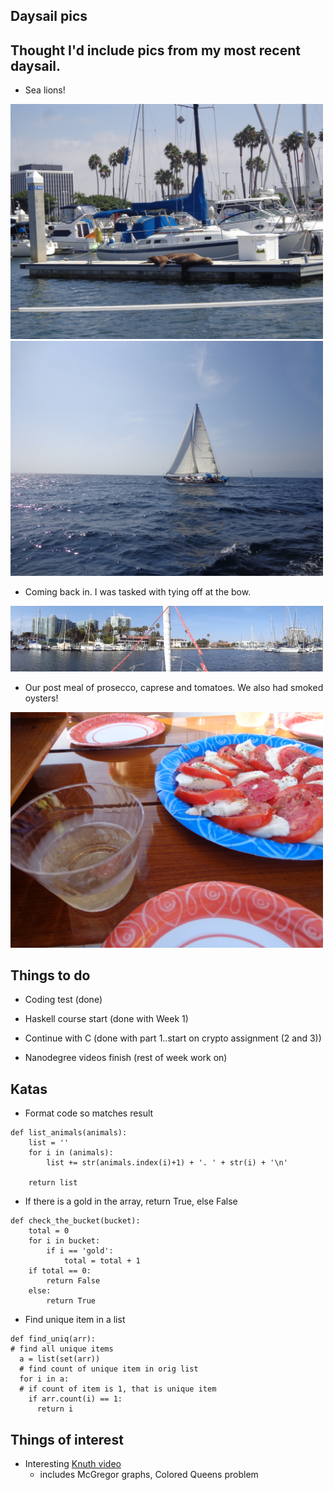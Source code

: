 ## Daysail pics

## Thought I'd include pics from my most recent daysail.

- Sea lions!

<img src="/images/wsa_small/wsa_001.png" width="500">

<img src="/images/wsa_small/wsa_002.png" width="500">

- Coming back in. I was tasked with tying off at the bow.

<img src="/images/wsa_small/wsa_003.png" width="500">

- Our post meal of prosecco, caprese and tomatoes. We also had smoked oysters!

<img src="/images/wsa_small/wsa_004.png" width="500">


## Things to do

- Coding test (done)

- Haskell course start (done with Week 1)

- Continue with C (done with part 1..start on crypto assignment (2 and 3))

- Nanodegree videos finish (rest of week work on)

## Katas

- Format code so matches result

```
def list_animals(animals):
    list = ''
    for i in (animals):
        list += str(animals.index(i)+1) + '. ' + str(i) + '\n'
    
    return list
```

- If there is a gold in the array, return True, else False

```
def check_the_bucket(bucket):
    total = 0
    for i in bucket:
        if i == 'gold':
            total = total + 1
    if total == 0:
        return False
    else:
        return True
```

- Find unique item in a list

```
def find_uniq(arr):
# find all unique items
  a = list(set(arr))
  # find count of unique item in orig list
  for i in a:
  # if count of item is 1, that is unique item
    if arr.count(i) == 1:
      return i
```

## Things of interest

- Interesting [Knuth video](https://www.youtube.com/watch?v=g4lhrVPDUG0)
  - includes McGregor graphs, Colored Queens problem
